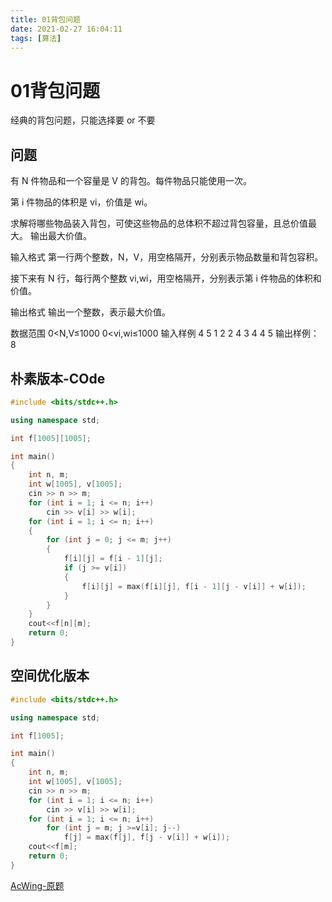 ```yaml
---
title: 01背包问题
date: 2021-02-27 16:04:11
tags: [算法]
---
```


# 01背包问题

经典的背包问题，只能选择要 or 不要

<!--more-->

## 问题

有 N 件物品和一个容量是 V 的背包。每件物品只能使用一次。

第 i 件物品的体积是 vi，价值是 wi。

求解将哪些物品装入背包，可使这些物品的总体积不超过背包容量，且总价值最大。
输出最大价值。

输入格式
第一行两个整数，N，V，用空格隔开，分别表示物品数量和背包容积。

接下来有 N 行，每行两个整数 vi,wi，用空格隔开，分别表示第 i 件物品的体积和价值。

输出格式
输出一个整数，表示最大价值。

数据范围
0<N,V≤1000
0<vi,wi≤1000
输入样例
4 5
1 2
2 4
3 4
4 5
输出样例：
8

## 朴素版本-COde

```cpp
#include <bits/stdc++.h>

using namespace std;

int f[1005][1005];

int main()
{
    int n, m;
    int w[1005], v[1005];
    cin >> n >> m;
    for (int i = 1; i <= n; i++)
        cin >> v[i] >> w[i];
    for (int i = 1; i <= n; i++)
    {
        for (int j = 0; j <= m; j++)
        {
            f[i][j] = f[i - 1][j];
            if (j >= v[i])
            {
                f[i][j] = max(f[i][j], f[i - 1][j - v[i]] + w[i]);
            }
        }
    }
    cout<<f[n][m];
    return 0;
}
```

## 空间优化版本

```cpp
#include <bits/stdc++.h>

using namespace std;

int f[1005];

int main()
{
    int n, m;
    int w[1005], v[1005];
    cin >> n >> m;
    for (int i = 1; i <= n; i++)
        cin >> v[i] >> w[i];
    for (int i = 1; i <= n; i++)
        for (int j = m; j >=v[i]; j--)
            f[j] = max(f[j], f[j - v[i]] + w[i]);
    cout<<f[m];
    return 0;
}
```

[AcWing-原题](https://www.acwing.com/problem/content/2/)

